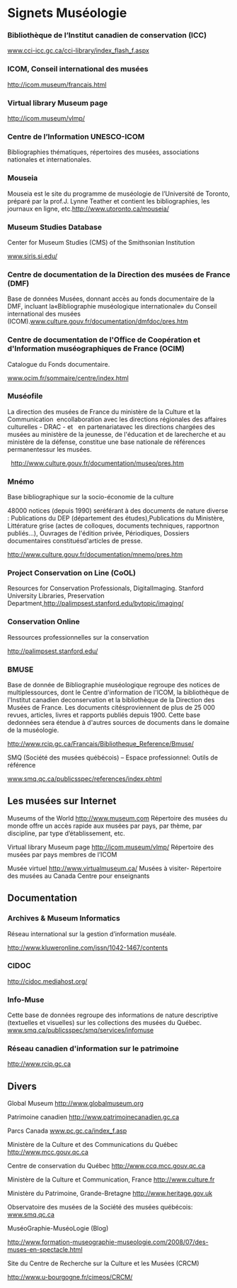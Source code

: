 # Signets Muséologie 



### Bibliothèque de l’Institut canadien de conservation (ICC)

www.cci-icc.gc.ca/cci-library/index_flash_f.aspx

### ICOM, Conseil international des musées

http://icom.museum/francais.html

### Virtual library Museum page

http://icom.museum/vlmp/

### Centre de l’Information UNESCO-ICOM

Bibliographies thématiques, répertoires des musées, associations nationales et internationales.

### Mouseia

Mouseia est le site du programme de muséologie de l’Université de Toronto, préparé par la prof.J. Lynne Teather et contient les bibliographies, les journaux en ligne, etc.http://www.utoronto.ca/mouseia/

### Museum Studies Database

Center for Museum Studies (CMS) of the Smithsonian Institution

www.siris.si.edu/

### Centre de documentation de la Direction des musées de France (DMF)

Base de données Musées, donnant accès au fonds documentaire de la DMF, incluant la«Bibliographie muséologique internationale» du Conseil international des musées (ICOM).www.culture.gouv.fr/documentation/dmfdoc/pres.htm

### Centre de documentation de l'Office de Coopération et d'Information muséographiques de France (OCIM)

Catalogue du Fonds documentaire.

www.ocim.fr/sommaire/centre/index.html

### Muséofile

La direction des musées de France du ministère de la Culture et la Communication  encollaboration avec les directions régionales des affaires culturelles - DRAC - et   en partenariatavec les directions chargées des musées au ministère de la jeunesse, de l'éducation et de larecherche et au ministère de la défense, constitue une base nationale de références permanentessur les musées.

  http://www.culture.gouv.fr/documentation/museo/pres.htm

### Mnémo

Base bibliographique sur la socio-économie de la culture

48000 notices (depuis 1990) seréférant à des documents de nature diverse : Publications du DEP (département des études),Publications du Ministère, Littérature grise (actes de colloques, documents techniques, rapportnon publiés...), Ouvrages de l'édition privée, Périodiques, Dossiers documentaires constituésd'articles de presse.

http://www.culture.gouv.fr/documentation/mnemo/pres.htm

### Project Conservation on Line (CoOL)

Resources for Conservation Professionals, DigitalImaging. Stanford University Libraries, Preservation Department,http://palimpsest.stanford.edu/bytopic/imaging/

### Conservation Online

Ressources professionnelles sur la conservation

http://palimpsest.stanford.edu/

### BMUSE

Base de donnée de Bibliographie muséologique regroupe des notices de multiplessources, dont le Centre d'information de l'ICOM, la bibliothèque de l'Institut canadien deconservation et la bibliothèque de la Direction des Musées de France. Les documents citésproviennent de plus de 25 000 revues, articles, livres et rapports publiés depuis 1900. Cette base dedonnées sera étendue à d'autres sources de documents dans le domaine de la muséologie.

http://www.rcip.gc.ca/Francais/Bibliotheque_Reference/Bmuse/

SMQ (Société des musées québécois) – Espace professionnel: Outils de référence

www.smq.qc.ca/publicsspec/references/index.phtml

## Les musées sur Internet

Museums of the World http://www.museum.com
Répertoire des musées du monde offre un accès rapide aux musées par pays, par thème, par discipline, par type d’établissement, etc.

Virtual library Museum page http://icom.museum/vlmp/
Répertoire des musées par pays membres de l’ICOM

Musée virtuel http://www.virtualmuseum.ca/
Musées à visiter- Répertoire des musées au Canada
Centre pour enseignants

## Documentation

### Archives & Museum Informatics

Réseau international sur la gestion d’information muséale. 

http://www.kluweronline.com/issn/1042-1467/contents

### CIDOC

http://cidoc.mediahost.org/

### Info-Muse

Cette base de données regroupe des informations de nature descriptive (textuelles et visuelles) sur les collections des musées du Québec.
www.smq.ca/publicsspec/smq/services/infomuse

### Réseau canadien d'information sur le patrimoine

http://www.rcip.gc.ca

## Divers

Global Museum http://www.globalmuseum.org

Patrimoine canadien http://www.patrimoinecanadien.gc.ca

Parcs Canada www.pc.gc.ca/index_f.asp

Ministère de la Culture et des Communications du Québec http://www.mcc.gouv.qc.ca

Centre de conservation du Québec http://www.ccq.mcc.gouv.qc.ca

Ministère de la Culture et Communication, France http://www.culture.fr

Ministère du Patrimoine, Grande-Bretagne http://www.heritage.gov.uk

Observatoire des musées de la Société des musées québécois: www.smq.qc.ca

MuséoGraphie-MuséoLogie (Blog)

http://www.formation-museographie-museologie.com/2008/07/des-muses-en-spectacle.html

Site du Centre de Recherche sur la Culture et les Musées (CRCM)

http://www.u-bourgogne.fr/cimeos/CRCM/